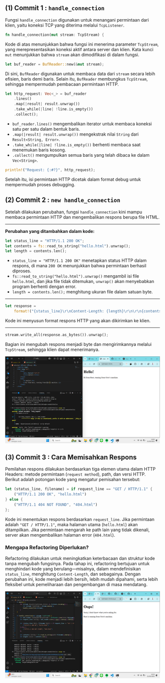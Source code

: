 ## (1) Commit 1 : `handle_connection`

Fungsi `handle_connection` digunakan untuk menangani permintaan dari klien, yaitu koneksi TCP yang diterima melalui `TcpListener`.

```rust
fn handle_connection(mut stream: TcpStream) {
```
Kode di atas menunjukkan bahwa fungsi ini menerima parameter `TcpStream`, yang merepresentasikan koneksi aktif antara server dan klien. Kata kunci `mut` menunjukkan bahwa `stream` akan dimodifikasi di dalam fungsi.

```rust
let buf_reader = BufReader::new(&mut stream);
```
Di sini, `BufReader` digunakan untuk membaca data dari `stream` secara lebih efisien, baris demi baris. Selain itu, `BufReader` membungkus `TcpStream`, sehingga mempermudah pembacaan permintaan HTTP.

```rust
let http_request: Vec<_> = buf_reader 
    .lines()
    .map(|result| result.unwrap()) 
    .take_while(|line| !line.is_empty()) 
    .collect();
```
- `buf_reader.lines()` mengembalikan iterator untuk membaca koneksi satu per satu dalam bentuk baris.  
- `.map(|result| result.unwrap())` mengekstrak nilai `String` dari `Result<String, Error>`.  
- `.take_while(|line| !line.is_empty())` berhenti membaca saat menemukan baris kosong.  
- `.collect()` mengumpulkan semua baris yang telah dibaca ke dalam `Vec<String>`.  

```rust
println!("Request: {:#?}", http_request);
```
Setelah itu, isi permintaan HTTP dicetak dalam format debug untuk mempermudah proses debugging.

## (2) Commit 2 : `new handle_connection`
Setelah dilakukan perubahan, fungsi `handle_connection` kini mampu membaca permintaan HTTP dan mengembalikan respons berupa file HTML.

---
**Perubahan yang ditambahkan dalam kode:**  
```rust
let status_line = "HTTP/1.1 200 OK";  
let contents = fs::read_to_string("hello.html").unwrap();  
let length = contents.len();  
```
- `status_line = "HTTP/1.1 200 OK"` menetapkan status HTTP dalam respons, di mana `200 OK` menunjukkan bahwa permintaan berhasil diproses.  
- `fs::read_to_string("hello.html").unwrap()` mengambil isi file `hello.html`, dan jika file tidak ditemukan, `unwrap()` akan menyebabkan program berhenti dengan error.  
- `length = contents.len();` menghitung ukuran file dalam satuan byte.  

---
```rust
let response =  
    format!("{status_line}\r\nContent-Length: {length}\r\n\r\n{contents}");  
```
Kode ini menyusun format respons HTTP yang akan dikirimkan ke klien.

---
```rust
stream.write_all(response.as_bytes()).unwrap();
```
Bagian ini mengubah respons menjadi byte dan mengirimkannya melalui `TcpStream`, sehingga klien dapat menerimanya.

![Commit 2 screen capture](images/commit2.png)

## (3) Commit 3  : Cara Memisahkan Respons  
Pemilahan respons dilakukan berdasarkan tiga elemen utama dalam HTTP Headers: metode permintaan (`request method`), path, dan versi HTTP. Berikut adalah potongan kode yang mengatur pemisahan tersebut:  

```rust
let (status_line, filename) = if request_line == "GET / HTTP/1.1" {
    ("HTTP/1.1 200 OK", "hello.html")
} else {
    ("HTTP/1.1 404 NOT FOUND", "404.html")
};
```
Kode ini menentukan respons berdasarkan `request_line`. Jika permintaan adalah `"GET / HTTP/1.1"`, maka halaman utama (`hello.html`) akan ditampilkan. Jika permintaan mengarah ke path lain yang tidak dikenali, server akan mengembalikan halaman error (`404.html`).  

### Mengapa Refactoring Diperlukan?  
Refactoring dilakukan untuk meningkatkan keterbacaan dan struktur kode tanpa mengubah fungsinya. Pada tahap ini, refactoring bertujuan untuk menghindari kode yang berulang—misalnya, dalam mendefinisikan `status_line`, menghitung `Content-Length`, dan sebagainya. Dengan perubahan ini, kode menjadi lebih bersih, lebih mudah dipahami, serta lebih fleksibel untuk pemeliharaan dan pengembangan di masa mendatang.

![Commit 3 screen capture](images/commit3.png)

